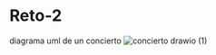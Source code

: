 # Reto-2
diagrama uml de un concierto
![concierto drawio (1)](https://github.com/Lale31/Reto-2/assets/163346244/c9d8a8a4-1117-4264-9622-9e2ee43c8116)

